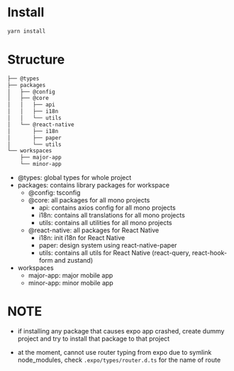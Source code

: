 # Install

```sh
yarn install
```

# Structure

```sh
├── @types
├── packages
│   ├── @config
│   ├── @core
│   │   ├── api
│   │   ├── i18n
│   │   └── utils
│   └── @react-native
│       ├── i18n
│       ├── paper
│       └── utils
└── workspaces
    ├── major-app
    └── minor-app
```

- @types: global types for whole project
- packages: contains library packages for workspace
  - @config: tsconfig
  - @core: all packages for all mono projects
    - api: contains axios config for all mono projects
    - i18n: contains all translations for all mono projects
    - utils: contains all utilities for all mono projects
  - @react-native: all packages for React Native
    - i18n: init i18n for React Native
    - paper: design system using react-native-paper
    - utils: contains all utils for React Native (react-query, react-hook-form and zustand)
- workspaces
  - major-app: major mobile app
  - minor-app: minor mobile app

# NOTE

- if installing any package that causes expo app crashed, create dummy project and try to install that package to that project

- at the moment, cannot use router typing from expo due to symlink node_modules, check `.expo/types/router.d.ts` for the name of route
